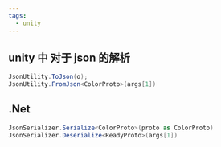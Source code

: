 ```yaml
---
tags:
  - unity
---
```

## unity 中 对于 json 的解析

```c#
JsonUtility.ToJson(o);
JsonUtility.FromJson<ColorProto>(args[1])
```


## .Net

```c#
JsonSerializer.Serialize<ColorProto>(proto as ColorProto)
JsonSerializer.Deserialize<ReadyProto>(args[1])
```